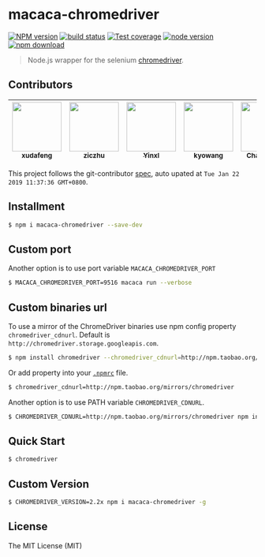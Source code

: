 # macaca-chromedriver

[![NPM version][npm-image]][npm-url]
[![build status][travis-image]][travis-url]
[![Test coverage][coveralls-image]][coveralls-url]
[![node version][node-image]][node-url]
[![npm download][download-image]][download-url]

[npm-image]: https://img.shields.io/npm/v/macaca-chromedriver.svg?style=flat-square
[npm-url]: https://npmjs.org/package/macaca-chromedriver
[travis-image]: https://img.shields.io/travis/macacajs/macaca-chromedriver.svg?style=flat-square
[travis-url]: https://travis-ci.org/macacajs/macaca-chromedriver
[coveralls-image]: https://img.shields.io/coveralls/macacajs/macaca-chromedriver.svg?style=flat-square
[coveralls-url]: https://coveralls.io/r/macacajs/macaca-chromedriver?branch=master
[node-image]: https://img.shields.io/badge/node.js-%3E=_8-green.svg?style=flat-square
[node-url]: http://nodejs.org/download/
[download-image]: https://img.shields.io/npm/dm/macaca-chromedriver.svg?style=flat-square
[download-url]: https://npmjs.org/package/macaca-chromedriver

> Node.js wrapper for the selenium [chromedriver](https://sites.google.com/a/chromium.org/chromedriver/).

<!-- GITCONTRIBUTOR_START -->

## Contributors

|[<img src="https://avatars1.githubusercontent.com/u/1011681?v=4" width="100px;"/><br/><sub><b>xudafeng</b></sub>](https://github.com/xudafeng)<br/>|[<img src="https://avatars1.githubusercontent.com/u/1044425?v=4" width="100px;"/><br/><sub><b>ziczhu</b></sub>](https://github.com/ziczhu)<br/>|[<img src="https://avatars2.githubusercontent.com/u/5734727?v=4" width="100px;"/><br/><sub><b>Yinxl</b></sub>](https://github.com/Yinxl)<br/>|[<img src="https://avatars0.githubusercontent.com/u/6824951?v=4" width="100px;"/><br/><sub><b>kyowang</b></sub>](https://github.com/kyowang)<br/>|[<img src="https://avatars1.githubusercontent.com/u/17233599?v=4" width="100px;"/><br/><sub><b>Chan-Chun</b></sub>](https://github.com/Chan-Chun)<br/>|[<img src="https://avatars2.githubusercontent.com/u/12215513?v=4" width="100px;"/><br/><sub><b>zjhch123</b></sub>](https://github.com/zjhch123)<br/>
| :---: | :---: | :---: | :---: | :---: | :---: |


This project follows the git-contributor [spec](https://github.com/xudafeng/git-contributor), auto upated at `Tue Jan 22 2019 11:37:36 GMT+0800`.

<!-- GITCONTRIBUTOR_END -->

## Installment

```bash
$ npm i macaca-chromedriver --save-dev
```

## Custom port

Another option is to use port variable `MACACA_CHROMEDRIVER_PORT`

```bash
$ MACACA_CHROMEDRIVER_PORT=9516 macaca run --verbose
```

## Custom binaries url

To use a mirror of the ChromeDriver binaries use npm config property `chromedriver_cdnurl`.
Default is `http://chromedriver.storage.googleapis.com`.

```bash
$ npm install chromedriver --chromedriver_cdnurl=http://npm.taobao.org/mirrors/chromedriver
```

Or add property into your [`.npmrc`](https://docs.npmjs.com/files/npmrc) file.

```bash
$ chromedriver_cdnurl=http://npm.taobao.org/mirrors/chromedriver
```

Another option is to use PATH variable `CHROMEDRIVER_CDNURL`.

```bash
$ CHROMEDRIVER_CDNURL=http://npm.taobao.org/mirrors/chromedriver npm install chromedriver
```

## Quick Start

```bash
$ chromedriver
```

## Custom Version

```bash
$ CHROMEDRIVER_VERSION=2.2x npm i macaca-chromedriver -g
```

## License

The MIT License (MIT)
